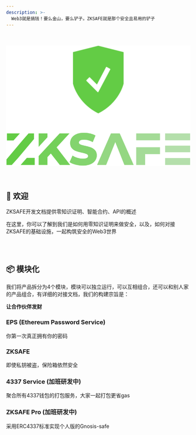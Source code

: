 ```yaml
---
description: >-
  Web3就是搞钱！要么金山，要么铲子。ZKSAFE就是那个安全且易用的铲子
---
```


<br>
<br>
<div align="center"><img src="./images/zkSafe-logo.svg"></div>
<br>
<br>


## 🥳 欢迎
ZKSAFE开发文档提供零知识证明、智能合约、API的概述

在这里，你可以了解到我们是如何用零知识证明来做安全，以及，如何对接ZKSAFE的基础设施，一起构筑安全的Web3世界

<br>
<br>

## 📦️ 模块化
我们将产品拆分为4个模块，模块可以独立运行，可以互相组合，还可以和别人家的产品组合，有详细的对接文档，我们的构建宗旨是：

**让合作伙伴发财**
<br>

### EPS (Ethereum Password Service)
你第一次真正拥有你的密码
<br>

### ZKSAFE
即使私钥被盗，保险箱依然安全
<br>

### 4337 Service (加班研发中)
聚合所有4337钱包的打包服务，大家一起打包更省gas
<br>

### ZKSAFE Pro (加班研发中)
采用ERC4337标准实现个人版的Gnosis-safe
<br>